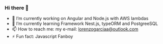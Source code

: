 ### Hi there 👋


- 🔭 I’m currently working on Angular and Node.js with AWS lambdas
- 🌱 I’m currently learning Framework Nest.js, typeORM and PostgreeSQL 
- 📫 How to reach me: my e-mail: lorenzogarciaa@outlook.com
- ⚡ Fun fact: Javascript Fanboy

